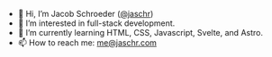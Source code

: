 - 👋 Hi, I’m Jacob Schroeder ([@jaschr](https://jaschr.com/))
- 👀 I’m interested in full-stack development.
- 🌱 I’m currently learning HTML, CSS, Javascript, Svelte, and Astro.
- 📫 How to reach me: [me@jaschr.com](mailto:me@jaschr.com)

<!---
jaschr/jaschr is a ✨ special ✨ repository because its `README.md` (this file) appears on your GitHub profile.
You can click the Preview link to take a look at your changes.
--->

